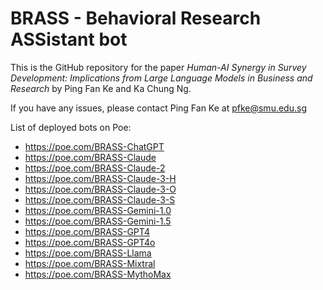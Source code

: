 # BRASS - Behavioral Research ASSistant bot

 This is the GitHub repository for the paper *Human-AI Synergy in Survey Development: Implications from Large Language Models in Business and Research* by Ping Fan Ke and Ka Chung Ng. 
 
If you have any issues, please contact Ping Fan Ke at pfke@smu.edu.sg

List of deployed bots on Poe:
* https://poe.com/BRASS-ChatGPT
* https://poe.com/BRASS-Claude
* https://poe.com/BRASS-Claude-2
* https://poe.com/BRASS-Claude-3-H
* https://poe.com/BRASS-Claude-3-O
* https://poe.com/BRASS-Claude-3-S
* https://poe.com/BRASS-Gemini-1.0
* https://poe.com/BRASS-Gemini-1.5
* https://poe.com/BRASS-GPT4
* https://poe.com/BRASS-GPT4o
* https://poe.com/BRASS-Llama
* https://poe.com/BRASS-Mixtral
* https://poe.com/BRASS-MythoMax


